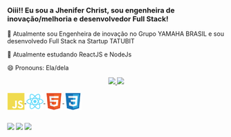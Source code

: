 ### Oiii!! Eu sou a Jhenifer Christ, sou engenheira de inovação/melhoria e desenvolvedor Full Stack!


 🔭 Atualmente sou Engenheira de inovação no Grupo YAMAHA BRASIL e sou desenvolvedo Full Stack na Startup TATUBIT
 
 🌱 Atualmente estudando ReactJS e NodeJs
 
 😄 Pronouns: Ela/dela

<div align="center">
  <a href="https://github.com/jheniferchrist">
  <img height="180em" src="https://github-readme-stats.vercel.app/api?username=jheniferchrist&show_icons=true&theme=dark&include_all_commits=true&count_private=true"/>
  <img height="180em" src="https://github-readme-stats.vercel.app/api/top-langs/?username=jheniferchrist&layout=compact&langs_count=7&theme=dark"/>
</div>
 
  <div style="display: inline_block"><br>
  <img align="center" alt="Jheni-Js" height="40" width="40" src="https://raw.githubusercontent.com/devicons/devicon/master/icons/javascript/javascript-plain.svg">
  <img align="center" alt="Jheni-React" height="40" width="40" src="https://raw.githubusercontent.com/devicons/devicon/master/icons/react/react-original.svg">
  <img align="center" alt="Jheni-HTML" height="40" width="40" src="https://raw.githubusercontent.com/devicons/devicon/master/icons/html5/html5-original.svg">
  <img align="center" alt="Jheni-CSS" height="40" width="40" src="https://raw.githubusercontent.com/devicons/devicon/master/icons/css3/css3-original.svg">
  </div>
  
  ##

  
  <div> 
  <a href="https://instagram.com/jheniferchrist" target="_blank"><img src="https://img.shields.io/badge/-Instagram-%23E4405F?style=for-the-badge&logo=instagram&logoColor=white" target="_blank"></a>
  <a href = "mailto:jheniferchrist.95@gmail.com"><img src="https://img.shields.io/badge/-Gmail-%23333?style=for-the-badge&logo=gmail&logoColor=white" target="_blank"></a>
  <a href="https://www.linkedin.com/in/jjheniferchrist/" target="_blank"><img src="https://img.shields.io/badge/-LinkedIn-%230077B5?style=for-the-badge&logo=linkedin&logoColor=white" target="_blank"></a> 
    </div>
  
